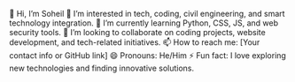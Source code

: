 👋 Hi, I’m Soheil
👀 I’m interested in tech, coding, civil engineering, and smart technology integration.
🌱 I’m currently learning Python, CSS, JS, and web security tools.
💞️ I’m looking to collaborate on coding projects, website development, and tech-related initiatives.
📫 How to reach me: [Your contact info or GitHub link]
😄 Pronouns: He/Him
⚡ Fun fact: I love exploring new technologies and finding innovative solutions.

<!---
Soheilll-2006/Soheilll-2006 is a ✨ special ✨ repository because its `README.md` (this file) appears on your GitHub profile.
You can click the Preview link to take a look at your changes.
--->
